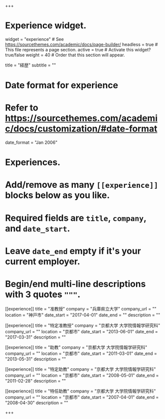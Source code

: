 +++
# Experience widget.
widget = "experience"  # See https://sourcethemes.com/academic/docs/page-builder/
headless = true  # This file represents a page section.
active = true  # Activate this widget? true/false
weight = 40  # Order that this section will appear.

title = "経歴"
subtitle = ""

# Date format for experience
#   Refer to https://sourcethemes.com/academic/docs/customization/#date-format
date_format = "Jan 2006"

# Experiences.
#   Add/remove as many `[[experience]]` blocks below as you like.
#   Required fields are `title`, `company`, and `date_start`.
#   Leave `date_end` empty if it's your current employer.
#   Begin/end multi-line descriptions with 3 quotes `"""`.
[[experience]]
  title = "准教授"
  company = "兵庫県立大学"
  company_url = ""
  location = "神戸市"
  date_start = "2017-04-01"
  date_end = ""
  description = ""

[[experience]]
  title = "特定准教授"
  company = "京都大学 大学院情報学研究科"
  company_url = ""
  location = "京都市"
  date_start = "2013-06-01"
  date_end = "2017-03-31"
  description = ""

[[experience]]
  title = "助教"
  company = "京都大学 大学院情報学研究科"
  company_url = ""
  location = "京都市"
  date_start = "2011-03-01"
  date_end = "2013-05-31"
  description = ""

[[experience]]
  title = "特定助教"
  company = "京都大学 大学院情報学研究科"
  company_url = ""
  location = "京都市"
  date_start = "2008-05-01"
  date_end = "2011-02-28"
  description = ""

[[experience]]
  title = "特任助教"
  company = "京都大学 大学院情報学研究科"
  company_url = ""
  location = "京都市"
  date_start = "2007-04-01"
  date_end = "2008-04-30"
  description = ""

+++
